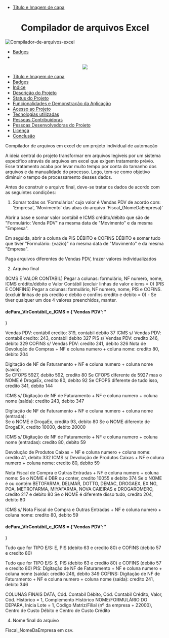 * [Título e Imagem de capa](#Título-e-Imagem-de-capa)

<h1 align="center"> Compilador de arquivos Excel </h1>

![Compilador-de-arquivos-excel](https://user-images.githubusercontent.com/91706209/213877765-4869a8c0-a992-4dca-8648-46b432a871f5.png)

* [Badges](#badges)
* 
<p align="center">
<img src="http://img.shields.io/static/v1?label=STATUS&message=EM%20DESENVOLVIMENTO&color=GREEN&style=for-the-badge"/>
</p>

* [Título e Imagem de capa](#Título-e-Imagem-de-capa)
* [Badges](#badges)
* [Índice](#índice)
* [Descrição do Projeto](#descrição-do-projeto)
* [Status do Projeto](#status-do-Projeto)
* [Funcionalidades e Demonstração da Aplicação](#funcionalidades-e-demonstração-da-aplicação)
* [Acesso ao Projeto](#acesso-ao-projeto)
* [Tecnologias utilizadas](#tecnologias-utilizadas)
* [Pessoas Contribuidoras](#pessoas-contribuidoras)
* [Pessoas Desenvolvedoras do Projeto](#pessoas-desenvolvedoras)
* [Licença](#licença)
* [Conclusão](#conclusão)

Compilador de arquivos em excel de um projeto individual de automação

A ideia central do projeto transformar em arquivos legíveis por um sistema específico através de arquivos em excel que exigem tratamento prévio.
Esse tratamento acaba por levar muito tempo por conta do tamanho dos arquivos e da manualidade do processo. 
Logo, tem-se como objetivo diminuir o tempo de processamento desses dados.

Antes de construir o arquivo final, deve-se tratar os dados de acordo com as seguintes condições:

1. Somar todas os 'Formulários' cujo valor é Vendas PDV de acordo com: 'Empresa', 'Movimento' das abas do arquivo 'Fiscal_(NomeDaEmpresa)' 



Abrir a base e somar valor contábil e ICMS crédito/débito que são de "Formulário: Venda PDV" na mesma data de "Movimento" e da mesma "Empresa".

Em seguida, abrir a coluna de PIS DÉBITO e COFINS DÉBITO e somar tudo que tiver "Formulário: {vazio}" na mesma data de "Movimento" e da mesma "Empresa".

Paga arquivos diferentes de Vendas PDV, trazer valores individualizados

2. Arquivo final

(ICMS E VALOR CONTABIL) Pegar a colunas: formulário, NF numero, nome, ICMS crédito/débito e Valor Contábil (excluir linhas de valor e icms = 0)
(PIS E CONFINS) Pegar a colunas: formulário, NF numero, nome, PIS e COFINS. (excluir linhas de pis credito e debito e confins credito e debito = 0) - Se tiver qualquer um dos 4 valores preenchidos, manter.

#### dePara_VlrContábil_e_ICMS = {'Vendas PDV':''
    
}

Vendas PDV: contábil credito: 319, contabil debito 37
ICMS s/ Vendas PDV: contabil credito: 243, contabil debito 327
PIS s/ Vendas PDV: credito 246, debito 329
COFINS s/ Vendas PDV: credito 241, debito 326
Nota de Devolução de Compras + NF e coluna numero + coluna nome: credito 80, debito 204
    
Digitação de NF de Faturamento + NF e coluna numero + coluna nome (saída):  
    Se CFOPS 5927, debito 592, credito 80
    Se CFOPS diferente de 5927 mas o NOME é DrogaEx, credito 80, debito 92
    Se CFOPS diferente de tudo isso, credito 341, debito 144
    
ICMS s/ Digitação de NF de Faturamento + NF e coluna numero + coluna nome (saída): credito 243, debito 347

Digitação de NF de Faturamento + NF e coluna numero + coluna nome (entrada):  
    Se o NOME é DrogaEx, credito 93, debito 80
    Se o NOME diferente de DrogaEX, credito 10000, debito 20000
    
ICMS s/ Digitação de NF de Faturamento + NF e coluna numero + coluna nome (entradas): credito 80, debito 59

Devolução de Produtos Caixas + NF e coluna numero + coluna nome: credito 41, debito 332
ICMS s/ Devolução de Produtos Caixas + NF e coluna numero + coluna nome: credito 80, debito 59

Nota Fiscal de Compra e Outras Entradas + NF e coluna numero + coluna nome: 
    Se o NOME é DBR ou conter, credito 10055 e debito 374
    Se o NOME é ou contém BETOFARMA, DELMAR, DOTTO, DEMAC, DROGAEX, EX NG, POA, METROFARMA,    MIYAFARMA, NOVA CAIEIRAS e DROGAROMERO, credito 217 e debito 80
    Se o NOME é diferente disso tudo, credito 204, debito 80
    
ICMS s/ Nota Fiscal de Compra e Outras Entradas + NF e coluna numero + coluna nome: credito 80, debito 59

#### dePara_VlrContábil_e_ICMS = {'Vendas PDV':''
    
}

Tudo que for TIPO E/S: E, PIS (debito 63 e credito 80) e COFINS (debito 57 e credito 80)

Tudo que for TIPO E/S: S, PIS (debito 63 e credito 80) e COFINS (debito 57 e credito 80)
    PIS: Digitação de NF de Faturamento + NF e coluna numero + coluna nome (saída): credito 246, debito 349
    COFINS: Digitação de NF de Faturamento + NF e coluna numero + coluna nome (saída): credito 241, debito 346
    
COLUNAS FINAIS
DATA, Cód. Contabil Débito, Cód. Contabil Crédito, Valor, Cód. Histórico = 1, Complemento Histórico NOME/FORMULÁRIO DO DEPARA, Inicia Lote = 1, Código Matriz/Filial (nº da empresa + 22000), Centro de Custo Débito e Centro de Custo Crédito

4. Nome final do arquivo

Fiscal_NomeDaEmpresa em csv.
